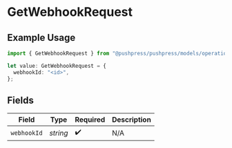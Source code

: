 # GetWebhookRequest

## Example Usage

```typescript
import { GetWebhookRequest } from "@pushpress/pushpress/models/operations";

let value: GetWebhookRequest = {
  webhookId: "<id>",
};
```

## Fields

| Field              | Type               | Required           | Description        |
| ------------------ | ------------------ | ------------------ | ------------------ |
| `webhookId`        | *string*           | :heavy_check_mark: | N/A                |